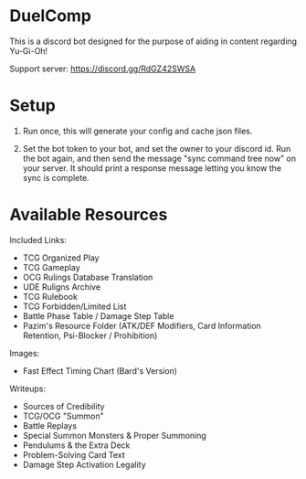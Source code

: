 # DuelComp
This is a discord bot designed for the purpose of aiding in content regarding Yu-Gi-Oh!

Support server: https://discord.gg/RdGZ42SWSA


# Setup

1) Run once, this will generate your config and cache json files.

2) Set the bot token to your bot, and set the owner to your discord id. Run the bot again, and then send the message "sync command tree now" on your server. It should print a response message letting you know the sync is complete.



# Available Resources

Included Links:
- TCG Organized Play
- TCG Gameplay
- OCG Rulings Database Translation
- UDE Ruligns Archive
- TCG Rulebook
- TCG Forbidden/Limited List
- Battle Phase Table / Damage Step Table
- Pazim's Resource Folder (ATK/DEF Modifiers, Card Information Retention, Psi-Blocker / Prohibition)

Images:
- Fast Effect Timing Chart (Bard's Version)

Writeups:
- Sources of Credibility
- TCG/OCG "Summon"
- Battle Replays
- Special Summon Monsters & Proper Summoning
- Pendulums & the Extra Deck
- Problem-Solving Card Text
- Damage Step Activation Legality
